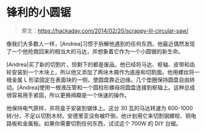 # 锋利的小圆锯

> 原文：<https://hackaday.com/2014/02/20/scrappy-lil-circular-saw/>

像我们大多数人一样，[Andrea]习惯于拆解他遇到的任何东西。他最近偶然发现了一个他抢救回来的相当大的马达，并想象着它作为一个小圆锯的新生命。

[Andrea]买了新的切割片，但剩下的都是废品。他已经将马达、枢轴、皮带和齿轮安装到一个木块上，所以他又添加了两块木屑作为底座和切割面。他用螺丝将一根金属 L 形梁固定在表面块的一侧，使圆盘靠近边缘。几个垫圈保持圆盘自由转动。[Andrea]使用一根液压管和一个圆柱形螺母将圆盘连接到枢轴上。这种总成很容易用手紧固，所以更换阀瓣是一个快速的操作。

他保持电气原样，并将盒子安装到锯体上。这台 30 瓦的马达转速为 600-1000 转/分，不足以切割木材。安德里亚没有被吓倒，他计划用它来切割钢螺栓、铜电路板和金属板。如果你需要切割任何东西，试试这个 700W 的 DIY 台锯。